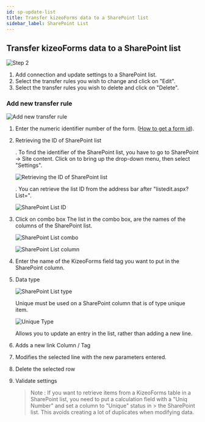 ```yaml
---
id: sp-update-list
title: Transfer kizeoForms data to a SharePoint list
sidebar_label: SharePoint List
---
```


## Transfer kizeoForms data to a SharePoint list

![Step 2][list-01]

1. Add connection and update settings to a SharePoint list.
2. Select the transfer rules you wish to change and click on "Edit".
3. Select the transfer rules you wish to delete and click on "Delete".

### Add new transfer rule

![Add new transfer rule][list-02]

1. Enter the numeric identifier number of the form. (<a href="https://www.kizeo-forms.com/fr/obtenir-id-formulaire/" target="_blank">How to get a form id</a>).
2. Retrieving the ID of SharePoint list

    . To find the identifier of the SharePoint list, you have to go to SharePoint -> Site content. Click on to bring up the drop-down menu, then select "Settings".

    ![Retrieving the ID of SharePoint list][list-03]  

    . You can retrieve the list ID from the address bar after "listedit.aspx?List=".

    ![SharePoint List ID][list-04]  

3. Click on combo box
    The list in the combo box, are the names of the columns of the SharePoint list.

    ![SharePoint List combo][list-06]

    ![SharePoint List column][list-05]  

4. Enter the name of the KizeoForms field tag you want to put in the SharePoint column.

5. Data type

    ![SharePoint List type][list-07]

    Unique must be used on a SharePoint column that is of type unique item.

    ![Unique Type][list-08]

    Allows you to update an entry in the list, rather than adding a new line.

6. Adds a new link Column / Tag
7. Modifies the selected line with the new parameters entered.
8. Delete the selected row
9. Validate settings
    
    >Note :
    >If you want to retrieve items from a KizeoForms table in a SharePoint list, you need to put a calculation field with a "Uniq Number" and set a column to "Unique" status in  > the SharePoint list.
    >This avoids creating a lot of duplicates when modifying data.

<!-- ************************** -->
<!-- ***** Pictures List ****** -->
<!-- ************************** -->

[list-01]: /kizeo-forms-documentations/img/sp/en/list-update-01.png
[list-02]: /kizeo-forms-documentations/img/sp/en/list-update-02.png
[list-03]: /kizeo-forms-documentations/img/sp/en/list-update-03.png
[list-04]: /kizeo-forms-documentations/img/sp/en/list-update-04.png
[list-05]: /kizeo-forms-documentations/img/sp/en/list-update-05.png
[list-06]: /kizeo-forms-documentations/img/sp/en/list-update-06.png
[list-07]: /kizeo-forms-documentations/img/sp/en/list-update-07.png
[list-08]: /kizeo-forms-documentations/img/sp/en/list-update-08.png